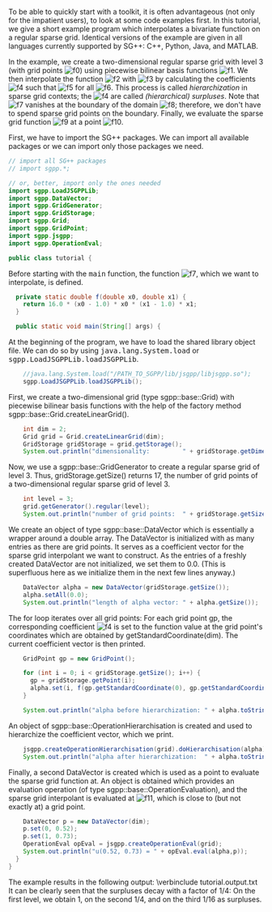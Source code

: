 To be able to quickly start with a toolkit, it is often advantageous
(not only for the impatient users), to look at some code examples first.
In this tutorial, we give a short example program which interpolates a
bivariate function on a regular sparse grid.
Identical versions of the example are given in all languages
currently supported by SG++: C++, Python, Java, and MATLAB.

In the example, we create a two-dimensional regular sparse grid with level 3
(with grid points ![f0])
using piecewise bilinear basis functions
![f1].
We then interpolate the function
![f2]
with
![f3]
by calculating the coefficients ![f4] such that
![f5] for all ![f6].
This process is called <i>hierarchization</i> in sparse grid contexts;
the ![f4] are called <i>(hierarchical) surpluses</i>.
Note that ![f7] vanishes at the boundary of the domain ![f8];
therefore, we don't have to spend sparse grid points on the boundary.
Finally, we evaluate the sparse grid function ![f9] at a point
![f10].

First, we have to import the SG++ packages.
We can import all available packages or we can import only those packages we need.

```java
// import all SG++ packages
// import sgpp.*;

// or, better, import only the ones needed
import sgpp.LoadJSGPPLib;
import sgpp.DataVector;
import sgpp.GridGenerator;
import sgpp.GridStorage;
import sgpp.Grid;
import sgpp.GridPoint;
import sgpp.jsgpp;
import sgpp.OperationEval;

public class tutorial {
```

Before starting with the <tt>main</tt> function,
the function ![f7], which we want to interpolate, is defined.

```java
  private static double f(double x0, double x1) {
    return 16.0 * (x0 - 1.0) * x0 * (x1 - 1.0) * x1;
  }

  public static void main(String[] args) {
```

At the beginning of the program, we have to load the shared library object file.
We can do so by using <tt>java.lang.System.load</tt> or
<tt>sgpp.LoadJSGPPLib.loadJSGPPLib</tt>.

```java
    //java.lang.System.load("/PATH_TO_SGPP/lib/jsgpp/libjsgpp.so");
    sgpp.LoadJSGPPLib.loadJSGPPLib();
```

First, we create a two-dimensional grid (type sgpp::base::Grid)
with piecewise bilinear basis functions with the help of the factory method
sgpp::base::Grid.createLinearGrid().

```java
    int dim = 2;
    Grid grid = Grid.createLinearGrid(dim);
    GridStorage gridStorage = grid.getStorage();
    System.out.println("dimensionality:         " + gridStorage.getDimension());
```

Now, we use a sgpp::base::GridGenerator to
create a regular sparse grid of level 3.
Thus, gridStorage.getSize() returns 17, the number of grid points
of a two-dimensional regular sparse grid of level 3.

```java
    int level = 3;
    grid.getGenerator().regular(level);
    System.out.println("number of grid points:  " + gridStorage.getSize());
```

We create an object of type sgpp::base::DataVector
which is essentially a wrapper around a double array.
The DataVector is initialized with as many
entries as there are grid points. It serves as a coefficient vector for the
sparse grid interpolant we want to construct. As the entries of a
freshly created DataVector are not initialized, we set them to
0.0. (This is superfluous here as we initialize them in the
next few lines anyway.)

```java
    DataVector alpha = new DataVector(gridStorage.getSize());
    alpha.setAll(0.0);
    System.out.println("length of alpha vector: " + alpha.getSize());
```

The for loop iterates over all grid points: For each grid
point gp, the corresponding coefficient ![f4] is set to the
function value at the grid point's coordinates which are obtained by
 getStandardCoordinate(dim).
The current coefficient vector is then printed.

```java
    GridPoint gp = new GridPoint();

    for (int i = 0; i < gridStorage.getSize(); i++) {
      gp = gridStorage.getPoint(i);
      alpha.set(i, f(gp.getStandardCoordinate(0), gp.getStandardCoordinate(1)));
    }

    System.out.println("alpha before hierarchization: " + alpha.toString());
```

An object of sgpp::base::OperationHierarchisation is created and used to
hierarchize the coefficient vector, which we print.

```java
    jsgpp.createOperationHierarchisation(grid).doHierarchisation(alpha);
    System.out.println("alpha after hierarchization:  " + alpha.toString());
```

Finally, a second DataVector is created which is used as a point to
evaluate the sparse grid function at. An object is obtained which
provides an evaluation operation (of type sgpp::base::OperationEvaluation),
and the sparse grid interpolant is evaluated at ![f11],
which is close to (but not exactly at) a grid point.

```java
    DataVector p = new DataVector(dim);
    p.set(0, 0.52);
    p.set(1, 0.73);
    OperationEval opEval = jsgpp.createOperationEval(grid);
    System.out.println("u(0.52, 0.73) = " + opEval.eval(alpha,p));
  }
}
```

The example results in the following output:
\verbinclude tutorial.output.txt
It can be clearly seen that the surpluses decay with a factor of 1/4:
On the first level, we obtain 1, on the second 1/4, and on the third
1/16 as surpluses.

[f0]: http://chart.apis.google.com/chart?cht=tx&chl=%5Cvec%7Bx%7D_j%20%5Cin%20%5B0%2C%201%5D%5E2
[f1]: http://chart.apis.google.com/chart?cht=tx&chl=%5Cvarphi_j:%20%5B0%2C%201%5D%5E2%20%5Cto%20%5Cmathbb%7BR%7D
[f2]: http://chart.apis.google.com/chart?cht=tx&chl=%0A%20%20f:%20%5B0%2C%201%5D%5E2%20%5Cto%20%5Cmathbb%7BR%7D%2C%5Cquad%0A%20%20f%28x_0%2C%20x_1%29%20%3A%3D%2016%20%28x_0%20-%201%29%20x_0%20%28x_1%20-%201%29%20x_1%0A
[f3]: http://chart.apis.google.com/chart?cht=tx&chl=%0A%20%20u:%20%5B0%2C%201%5D%5E2%20%5Cto%20%5Cmathbb%7BR%7D%2C%5Cquad%0A%20%20u%28x_0%2C%20x_1%29%20%3A%3D%20%5Csum_%7Bj%3D0%7D%5E%7BN-1%7D%20%5Calpha_j%20%5Cvarphi_j%28x_0%2C%20x_1%29%0A
[f4]: http://chart.apis.google.com/chart?cht=tx&chl=%5Calpha_j
[f5]: http://chart.apis.google.com/chart?cht=tx&chl=u%28%5Cvec%7Bx%7D_j%29%20%3D%20f%28%5Cvec%7Bx%7D_j%29
[f6]: http://chart.apis.google.com/chart?cht=tx&chl=j
[f7]: http://chart.apis.google.com/chart?cht=tx&chl=f
[f8]: http://chart.apis.google.com/chart?cht=tx&chl=%5B0%2C%201%5D%5E2
[f9]: http://chart.apis.google.com/chart?cht=tx&chl=u
[f10]: http://chart.apis.google.com/chart?cht=tx&chl=%5Cvec%7Bp%7D%20%3D%20%280.52%2C%200.73%29
[f11]: http://chart.apis.google.com/chart?cht=tx&chl=%5Cvec%7Bp%7D